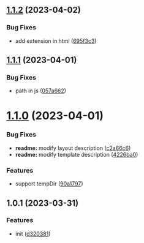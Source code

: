 

## [1.1.2](https://github.com/dingff/vite-plugin-react-mpa/compare/1.1.1...1.1.2) (2023-04-02)


### Bug Fixes

* add extension in html ([695f3c3](https://github.com/dingff/vite-plugin-react-mpa/commit/695f3c3f14f2351b8a752d47fc5be64b770fbedb))

## [1.1.1](https://github.com/dingff/vite-plugin-react-mpa/compare/1.1.0...1.1.1) (2023-04-01)


### Bug Fixes

* path in js ([057a662](https://github.com/dingff/vite-plugin-react-mpa/commit/057a6624126b475026e3754389d33b8094b2fa67))

# [1.1.0](https://github.com/dingff/vite-plugin-react-mpa/compare/1.0.1...1.1.0) (2023-04-01)


### Bug Fixes

* **readme:** modify layout description ([c2a66c6](https://github.com/dingff/vite-plugin-react-mpa/commit/c2a66c68707d8552735efe786de4c2a700854480))
* **readme:** modify template description ([4226ba0](https://github.com/dingff/vite-plugin-react-mpa/commit/4226ba00e3165db21f35395a4158f75b3867e475))


### Features

* support tempDir ([90a1797](https://github.com/dingff/vite-plugin-react-mpa/commit/90a1797a9561841a09f183dd2628aa956f7f5112))

## 1.0.1 (2023-03-31)


### Features

* init ([d320381](https://github.com/dingff/vite-plugin-react-mpa/commit/d320381f3e0c86666277e079544e8c2a5d36e2a1))